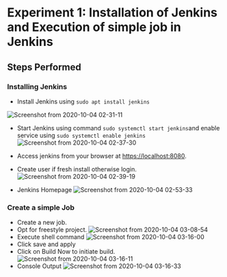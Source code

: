 # Experiment 1: Installation of Jenkins and Execution of simple job in Jenkins

## Steps Performed

### Installing Jenkins
 - Install Jenkins using `sudo apt install jenkins`

![Screenshot from 2020-10-04 02-31-11](https://user-images.githubusercontent.com/46739435/95001692-ffad5300-05e9-11eb-9845-0a1293ed5efb.png)


- Start Jenkins using command `sudo systemctl start jenkins`and enable service using `sudo systemctl enable jenkins`![Screenshot from 2020-10-04 02-37-30](https://user-images.githubusercontent.com/46739435/95001756-a42f9500-05ea-11eb-8375-01470baf10bd.png)

- Access jenkins from your browser at [https://localhost:8080](https://localhost:8080).
- Create user if fresh install otherwise login.
![Screenshot from 2020-10-04 02-39-19](https://user-images.githubusercontent.com/46739435/95002033-6e3fe000-05ed-11eb-8d37-79a6bdbe8e89.png)
- Jenkins Homepage
![Screenshot from 2020-10-04 02-53-33](https://user-images.githubusercontent.com/46739435/95001963-d0e4ac00-05ec-11eb-8eca-a255002261e2.png)

### Create a simple Job
- Create a new job.
- Opt for freestyle project.
![Screenshot from 2020-10-04 03-08-54](https://user-images.githubusercontent.com/46739435/95002199-fd012c80-05ee-11eb-8caf-edef5b17a58c.png)
- Execute shell command
![Screenshot from 2020-10-04 03-16-00](https://user-images.githubusercontent.com/46739435/95002302-faeb9d80-05ef-11eb-8724-7ad23455e891.png)
- Click save and apply
- Click on Build Now to initiate build.
![Screenshot from 2020-10-04 03-16-11](https://user-images.githubusercontent.com/46739435/95002324-253d5b00-05f0-11eb-807e-3c9e868303b5.png)
- Console Output
![Screenshot from 2020-10-04 03-16-33](https://user-images.githubusercontent.com/46739435/95002329-38502b00-05f0-11eb-912b-0282d32ba414.png)
